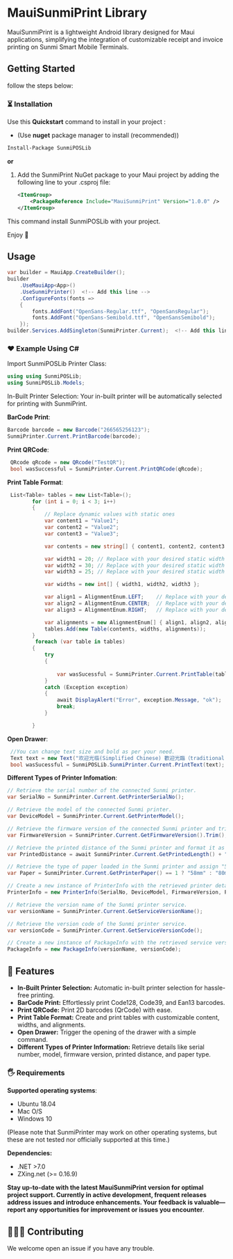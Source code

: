 
# MauiSunmiPrint Library

MauiSunmiPrint is a lightweight Android library designed for Maui applications, simplifying the integration of customizable receipt and invoice printing on Sunmi Smart Mobile Terminals.

## Getting Started

follow the steps below:

### ⏳ Installation

Use this **Quickstart** command to install in your project :

- (Use **nuget** package manager to install (recommended))

```bash
Install-Package SunmiPOSLib
```

**or**

1. Add the SunmiPrint NuGet package to your Maui project by adding the following line to your .csproj file:

   ```xml
   <ItemGroup>
       <PackageReference Include="MauiSunmiPrint" Version="1.0.0" />
   </ItemGroup>


This command install SunmiPOSLib with your project.

Enjoy 🎉

## Usage
```csharp
var builder = MauiApp.CreateBuilder();
builder
    .UseMauiApp<App>()
    .UseSunmiPrinter()  <!-- Add this line -->
    .ConfigureFonts(fonts =>
    {
        fonts.AddFont("OpenSans-Regular.ttf", "OpenSansRegular");
        fonts.AddFont("OpenSans-Semibold.ttf", "OpenSansSemibold");
    });
builder.Services.AddSingleton(SunmiPrinter.Current);  <!-- Add this line to initialize printer connection -->
```

### ❤️ Example Using C#

Import SunmiPOSLib Printer Class:

```csharp
using using SunmiPOSLib;
using SunmiPOSLib.Models;
```

In-Built Printer Selection:
Your in-built printer will be automatically selected for printing with SunmiPrint.

**BarCode Print**:

```csharp
Barcode barcode = new Barcode("266565256123");
SunmiPrinter.Current.PrintBarcode(barcode);
```

**Print QRCode**:

```csharp
 QRcode qRcode = new QRcode("TestQR");
 bool wasSuccessful = SunmiPrinter.Current.PrintQRCode(qRcode);
```

**Print Table Format**:

```csharp
 List<Table> tables = new List<Table>();
        for (int i = 0; i < 3; i++)
        {
            // Replace dynamic values with static ones
            var content1 = "Value1";
            var content2 = "Value2";
            var content3 = "Value3";

            var contents = new string[] { content1, content2, content3 };

            var width1 = 20; // Replace with your desired static width
            var width2 = 30; // Replace with your desired static width
            var width3 = 25; // Replace with your desired static width

            var widths = new int[] { width1, width2, width3 };

            var align1 = AlignmentEnum.LEFT;    // Replace with your desired static alignment
            var align2 = AlignmentEnum.CENTER;  // Replace with your desired static alignment
            var align3 = AlignmentEnum.RIGHT;   // Replace with your desired static alignment

            var alignments = new AlignmentEnum[] { align1, align2, align3 };
            tables.Add(new Table(contents, widths, alignments));
        }
         foreach (var table in tables)
        {
            try
            {
                
                var wasSucessful = SunmiPrinter.Current.PrintTable(table);
            }
            catch (Exception exception)
            {
                await DisplayAlert("Error", exception.Message, "ok");
                break;
            }

        }
```

**Open Drawer**:

```csharp
 //You can change text size and bold as per your need.
 Text text = new Text("欢迎光临(Simplified Chinese) 歡迎光臨（traditional chinese） Welcome(English) 어서 오세요.(Korean) いらっしゃいませ(Japanese) Willkommen in der(Germany) Souhaits de bienvenue(France) ยินดีต้อนรับสู่(Thai) Добро пожаловать(Russian) Benvenuti a(Italian) vítejte v(Czech) BEM - vindo Ao Brasil(Portutuese) مرحبا بكم في(Arabic)");
 bool wasSucessful = SunmiPOSLib.SunmiPrinter.Current.PrintText(text);
```

**Different Types of Printer Infomation**:

```csharp
// Retrieve the serial number of the connected Sunmi printer.
var SerialNo = SunmiPrinter.Current.GetPrinterSerialNo();

// Retrieve the model of the connected Sunmi printer.
var DeviceModel = SunmiPrinter.Current.GetPrinterModel();

// Retrieve the firmware version of the connected Sunmi printer and trim any extra whitespace.
var FirmwareVersion = SunmiPrinter.Current.GetFirmwareVersion().Trim();

// Retrieve the printed distance of the Sunmi printer and format it as a string with "mm" unit.
var PrintedDistance = await SunmiPrinter.Current.GetPrintedLength() + "mm";

// Retrieve the type of paper loaded in the Sunmi printer and assign "58mm" or "80mm" accordingly.
var Paper = SunmiPrinter.Current.GetPrinterPaper() == 1 ? "58mm" : "80mm";

// Create a new instance of PrinterInfo with the retrieved printer details.
PrinterInfo = new PrinterInfo(SerialNo, DeviceModel, FirmwareVersion, PrintedDistance, Paper);

// Retrieve the version name of the Sunmi printer service.
var versionName = SunmiPrinter.Current.GetServiceVersionName();

// Retrieve the version code of the Sunmi printer service.
var versionCode = SunmiPrinter.Current.GetServiceVersionCode();

// Create a new instance of PackageInfo with the retrieved service version details.
PackageInfo = new PackageInfo(versionName, versionCode);
```

## 🚀 Features

- **In-Built Printer Selection:** Automatic in-built printer selection for hassle-free printing.
- **BarCode Print:** Effortlessly print Code128, Code39, and Ean13 barcodes.
- **Print QRCode:** Print 2D barcodes (QrCode) with ease.
- **Print Table Format:** Create and print tables with customizable content, widths, and alignments.
- **Open Drawer:** Trigger the opening of the drawer with a simple command.
- **Different Types of Printer Information:** Retrieve details like serial number, model, firmware version, printed distance, and paper type.

### 🖐 Requirements

**Supported operating systems**:

- Ubuntu 18.04
- Mac O/S
- Windows 10

(Please note that SunmiPrinter may work on other operating systems, but these are not tested nor officially supported at this time.)

**Dependencies:**

- .NET >7.0
- ZXing.net (>= 0.16.9)

**Stay up-to-date with the latest MauiSunmiPrint version for optimal project support. Currently in active development, frequent releases address issues and introduce enhancements. Your feedback is valuable—report any opportunities for improvement or issues you encounter**.

## 🧑‍🤝‍🧑 Contributing

We welcome open an issue if you have any trouble.
